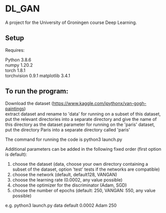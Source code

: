 # DL_GAN
A project for the University of Groningen course Deep Learning.

## Setup

Requires: 

Python 3.8.6  
numpy 1.20.2  
torch 1.8.1  
torchvision 0.9.1
matplotlib 3.4.1

## To run the program:
Download the dataset (https://www.kaggle.com/ipythonx/van-gogh-paintings)  
extract dataset and rename to 'data'
for running on a subset of this dataset, put the relevant directories into a separate directory and give the name of this directory as the dataset parameter
for running on the 'paris' dataset, put the directory Paris into a separate directory called 'paris'

The command for running the code is
python3 launch.py

Additional parameters can be added in the following fixed order (first option is default):
1. choose the dataset (data, choose your own directory containing a subset of the dataset, option 'test' tests if the networks are compatible)
2. choose the network (default, default128, VANGAN)
3. choose the learning rate (0.0002, any value possible)
4. choose the optimizer for the discriminator (Adam, SGD)
5. choose the number of epochs (default: 250, VANGAN: 550, any value possible)

e.g. python3 launch.py data default 0.0002 Adam 250
